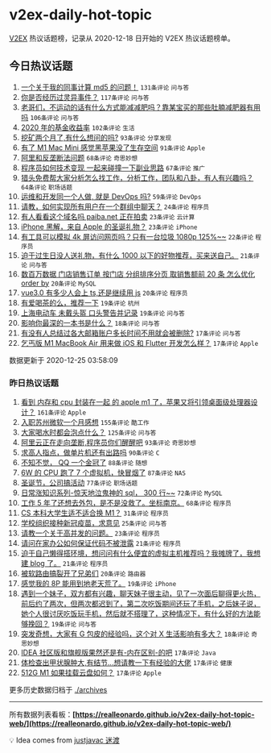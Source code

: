# v2ex-daily-hot-topic

[V2EX](https://www.v2ex.com/) 热议话题榜，记录从 2020-12-18 日开始的 V2EX 热议话题榜单。

## 今日热议话题

<!-- TODAY BEGIN -->
1. [一个关于我的同事计算 md5 的问题！](https://www.v2ex.com/t/738468) ``131条评论`` ``问与答``
1. [你是否经历过灵异事件？](https://www.v2ex.com/t/738575) ``117条评论`` ``问与答``
1. [老哥们，不运动的话有什么方式能减减肥吗？靠某宝买的那些肚腩减肥器有用吗](https://www.v2ex.com/t/738618) ``106条评论`` ``问与答``
1. [2020 年的基金收益率](https://www.v2ex.com/t/738481) ``102条评论`` ``生活``
1. [挖矿两个月了,有什么想问的吗?](https://www.v2ex.com/t/738621) ``93条评论`` ``分享发现``
1. [有了 M1 Mac Mini 感觉黑苹果没了生存空间](https://www.v2ex.com/t/738682) ``91条评论`` ``Apple``
1. [阿里和反垄断法问题](https://www.v2ex.com/t/738631) ``68条评论`` ``奇思妙想``
1. [程序员如何技术变现 一起来碰撞一下副业思路](https://www.v2ex.com/t/738524) ``67条评论`` ``推广``
1. [猎头免费帮大家分析怎么找工作，分析工作，团队和八卦，有人有兴趣吗？](https://www.v2ex.com/t/738583) ``64条评论`` ``职场话题``
1. [运维和开发同一个人做, 就是 DevOps 吗?](https://www.v2ex.com/t/738508) ``59条评论`` ``DevOps``
1. [请教，如何实现所有用户在一个群组中聊天？](https://www.v2ex.com/t/738642) ``24条评论`` ``程序员``
1. [有人看看这个域名吗 paiba.net 正在拍卖](https://www.v2ex.com/t/738641) ``23条评论`` ``云计算``
1. [iPhone 黑解，来自 Apple 的圣诞礼物？](https://www.v2ex.com/t/738543) ``23条评论`` ``iPhone``
1. [有工具可以模拟 4k 屏访问网页吗？只有一台垃圾 1080p 125%~~](https://www.v2ex.com/t/738597) ``22条评论`` ``程序员``
1. [迫于过生日没人送礼物，有什么 1000 以下的好物推荐，买来送自己。](https://www.v2ex.com/t/738632) ``21条评论`` ``问与答``
1. [数百万数据 门店销售订单 按门店 分组排序分页 取销售额前 20 条 怎么优化 order by](https://www.v2ex.com/t/738660) ``20条评论`` ``MySQL``
1. [vue3.0 有多少人会上 ts,还是继续用 js](https://www.v2ex.com/t/738614) ``20条评论`` ``程序员``
1. [有爱喝茶的么，推荐一下](https://www.v2ex.com/t/738625) ``19条评论`` ``杭州``
1. [上海电动车 未戴头盔 口头警告并记录](https://www.v2ex.com/t/738482) ``19条评论`` ``问与答``
1. [影响你最深的一本书是什么？](https://www.v2ex.com/t/738730) ``18条评论`` ``问与答``
1. [有没有人总结过各大邮箱账户多长时间不用就会被删除?](https://www.v2ex.com/t/738559) ``17条评论`` ``问与答``
1. [乞丐版 M1 MacBook Air 用来做 iOS 和 Flutter 开发怎么样？](https://www.v2ex.com/t/738464) ``17条评论`` ``Apple``

数据更新于 2020-12-25 03:58:09
<!-- TODAY END -->

### 昨日热议话题

<!-- YESTERDAY BEGIN -->
1. [看到 内存和 cpu 封装在一起 的 apple m1 了，苹果又将引领桌面级处理器设计？](https://www.v2ex.com/t/738080) ``161条评论`` ``Apple``
1. [入职苏州微软一个月感想](https://www.v2ex.com/t/738196) ``155条评论`` ``酷工作``
1. [大家喝水时都会泡点什么？](https://www.v2ex.com/t/738107) ``125条评论`` ``问与答``
1. [阿里云正在走向垄断,程序员你们醒醒吧](https://www.v2ex.com/t/738070) ``93条评论`` ``奇思妙想``
1. [求高人指点，做单片机还有出路吗](https://www.v2ex.com/t/738094) ``90条评论`` ``C``
1. [不知不觉， QQ 一个金冠了](https://www.v2ex.com/t/738155) ``88条评论`` ``随想``
1. [6W 的 CPU 跑了 7 个虚拟机，快冒烟了](https://www.v2ex.com/t/738188) ``87条评论`` ``NAS``
1. [圣诞节，公司搞活动](https://www.v2ex.com/t/738109) ``77条评论`` ``职场话题``
1. [日常涨知识系列-惊天地泣鬼神的 sql， 300 行~~](https://www.v2ex.com/t/738226) ``72条评论`` ``MySQL``
1. [工作 5 年了还想去外包，是不是没救了。坐标南京。](https://www.v2ex.com/t/738165) ``68条评论`` ``程序员``
1. [CS 本科大学生适不适合换 M1？](https://www.v2ex.com/t/738423) ``31条评论`` ``程序员``
1. [学校组织接种新冠疫苗，求意见](https://www.v2ex.com/t/738375) ``25条评论`` ``问与答``
1. [请教一个关于高并发的问题。](https://www.v2ex.com/t/738309) ``23条评论`` ``程序员``
1. [请问在家办公如何保证代码不被泄露](https://www.v2ex.com/t/738358) ``21条评论`` ``程序员``
1. [迫于自己懒得搭环境，想问问有什么便宜的虚拟主机推荐吗？我摊牌了，我想建 blog 了。](https://www.v2ex.com/t/738288) ``21条评论`` ``程序员``
1. [被软路由搞裂开了兄弟们](https://www.v2ex.com/t/738181) ``20条评论`` ``路由器``
1. [感觉我的 8P 能用到地老天荒了。](https://www.v2ex.com/t/738310) ``19条评论`` ``iPhone``
1. [遇到一个妹子，双方都有兴趣，聊天妹子很主动，见了一次面后聊得更火热，前后约了两次，但两次都迟到了，第二次吃饭期间还玩了手机，之后妹子说，她个人很讨厌吃饭玩手机，然后就不搭理了，这种情况下，有什么好的方法能够挽回？](https://www.v2ex.com/t/738219) ``19条评论`` ``问与答``
1. [突发奇想，大家有 G 包皮的经验吗，这个对 X 生活影响有多大？](https://www.v2ex.com/t/738199) ``18条评论`` ``奇思妙想``
1. [IDEA 社区版和旗舰版果然还是有-内在区别-的吧](https://www.v2ex.com/t/738373) ``17条评论`` ``Java``
1. [体检查出甲状腺肿大,有结节...想请教一下有经验的大佬](https://www.v2ex.com/t/738149) ``17条评论`` ``健康``
1. [512G M1 如果挂载云盘如何？](https://www.v2ex.com/t/738108) ``17条评论`` ``Apple``
<!-- YESTERDAY END -->

更多历史数据归档于 [./archives](./archives)

---

所有数据列表看板：**[https://realleonardo.github.io/v2ex-daily-hot-topic-web/](https://realleonardo.github.io/v2ex-daily-hot-topic-web/)**

💡 Idea comes from [justjavac 迷渡](https://github.com/justjavac/)

